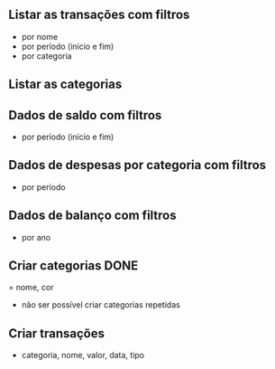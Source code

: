 ## Listar as transações com filtros
 - por nome
 - por período (início e fim)
 - por categoria

## Listar as categorias

## Dados de saldo com filtros
 - por período (início e fim)

## Dados de despesas por categoria com filtros
 - por período

## Dados de balanço com filtros
 - por ano

## Criar categorias DONE
 = nome, cor
 - não ser possível criar categorias repetidas

## Criar transações
 - categoria, nome, valor, data, tipo